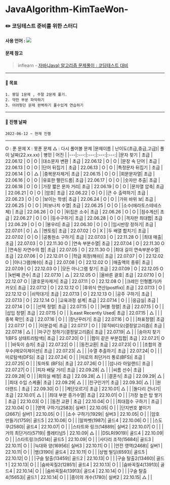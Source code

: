 # JavaAlgorithm-KimTaeWon-
### :pencil2:  코딩테스트 준비를 위한 스터디
#### 사용 언어 : <img src="https://img.shields.io/badge/Java-007396?style=flat&logo=Java&logoColor=white"/>
#### 문제 참고 
 > inflearn - [자바(Java) 알고리즘 문제풀이 : 코딩테스트 대비](https://www.inflearn.com/course/%EC%9E%90%EB%B0%94-%EC%95%8C%EA%B3%A0%EB%A6%AC%EC%A6%98-%EB%AC%B8%EC%A0%9C%ED%92%80%EC%9D%B4-%EC%BD%94%ED%85%8C%EB%8C%80%EB%B9%84/dashboard)   
***

#### :page_with_curl: 목표 
    1. 평일 1문제 , 주말 2문제 풀기.
    2. 약한 부분 파악하기 
    3. 어려웟던 문제 완벽하기 풀수있게 연습하기
***
#### :page_with_curl: 진행 날짜 
    2022-06-12 ~ 현재 진행
***
O : 푼 문제 
X : 못푼 문제 
△ : 다시 풀어볼 문제 
|문제이름 | 난이도(초급,중급,고급)| 풀이 날짜(22.xx.xx) | 병민 | 어진 |
|---|:---:|:---:|:---:|:---:|
|문자 찾기 | 초급 | 22.06.12 | O | O |
|대소문자 변환 | 초급 | 22.06.12 | O | O |
|문장 속 단어 | 초급 | 22.06.13 | O | O |
|단어 뒤집기 | 초급 | 22.06.13 | O | O |
|특정문자 뒤집기 | 초급 | 22.06.14 | O | △ |
|중복문자제거| 초급 | 22.06.15 | O | O |
|회문문자열| 초급 | 22.06.16 | O | O |
|유효한 팰린드롬| 초급 | 22.06.17 | O | O |
|숫자만 추출| 초급 | 22.06.18 | O | O |
|가장 짧은 문자 거리| 초급 | 22.06.19 | O | O |
|문자열 압축| 초급 | 22.06.21 | O | O |
|암호| 초급 | 22.06.22 | O | O |
|큰 수 출력하기| 초급 | 22.06.23 | O | O |
|보이는 학생| 초급 | 22.06.24 | O | O |
|가위 바위 보| 초급 | 22.06.25 | O | O |
|피보나치 수열| 초급 | 22.06.25 | O | O |
|소수(에라토스테네스 체) | 초급 | 22.06.26 | O | O |
|뒤집은 소수| 초급 | 22.06.26 | O | O |
|점수계산| 초급 | 22.06.27 | O | O |
|등수구하기| 초급 | 22.06.28 | O | O |
|격자판 최대합| 초급 | 22.06.29 | O | O |
|봉우리| 초급 | 22.06.30 | O | O |
|임시반장 정하기| 초급 | 22.07.01 | O | △ |
|멘토링| 초급 | 22.07.02 | O | X |
|두 배열 합치기| 초급 | 22.07.02 | O | O |
|공통원소 구하기| 초급 | 22.07.03 | O | 22.11.28 O |
|최대 매출| 초급 | 22.07.03 | O | 22.11.30 O |
|연속 부분수열| 초급 | 22.07.04 | O | 22.11.30 O  |
|연속된 자연수의 합| 초급 | 22.07.05 | O | 22.11.30 O |
|최대 길이 연속부분수열| 초급 | 22.07.06 | O | 22.12.01 O |
|학급 회장(해쉬)| 초급 | 22.07.07 | O | 22.12.02 O |
|아나그램(해쉬)| 초급 | 22.07.08 | O | 22.12.02 O |
|매출액의 종류| 초급 | 22.07.09 | O | 22.12.03 O |
|모든 아나그램 찾기| 초급 | 22.07.09 | O | 22.12.05 O |
|k번째 큰수| 초급 | 22.07.10 | △ | 22.12.05 O |
|올바른 괄호| 초급 | 22.07.10 | O | 22.12.07 O |
|괄호문자제거| 초급 | 22.07.11 | O | 22.12.08 O |
|크레인 인형뽑기(카카오)| 초급 | 22.07.12 | O | 22.12.12 O |
|후위식 연산(postfix)| 초급 | 22.07.13 | O | 22.12.12 O |
|쇠막대기| 초급 | 22.07.13 | O | 22.12.13 O |
|공주 구하기| 초급 | 22.07.13 | O | 22.12.14 O |
|교육과정 설계| 초급 | 22.07.14 | O |  |
|응급실| 초급 | 22.07.14 | O |  |
|선택 정렬| 초급 | 22.07.15 | O |  |
|버블 정렬| 초급 | 22.07.15 | O |  |
|삽입 정렬| 초급 | 22.07.15 | O |  |
|Least Recently Used| 초급 | 22.07.15 | △ |  |
|중복 확인| 초급 | 22.07.16 | O |  |
|장난꾸러기| 초급 | 22.07.16 | O |  |
|좌표정렬| 초급 | 22.07.17 | O |  |
|이분검색| 초급 | 22.07.17 | O |  | 
|뮤직비디오(결정알고리즘)| 초급 | 22.07.18 | △ |  | 
|마구간 정하기(결정알고리즘)| 초급 | 22.07.19| △ | |
|송아지 찾기 1(BFS  상태트리탐색)| 초급 | 22.07.20| O | |
|합이 같은 부분집합| 초급 | 22.07.21| O | |
|바둑이 승차| 초급 | 22.07.22| O | |
|동전교환| 초급 | 22.07.23| O | |
|조합의 경우수(메모이제이션)| 초급 | 22.07.23| △ | |
|수열 추출하기| 초급 | 22.07.24| O | |
|미로탐색(DFS)| 초급 | 22.07.24| O | |
|미로의 최단거리 통로(BFS)| 초급 | 22.07.25| O | |
|토마토 (BFS)| 초급 | 22.07.26| O | |
|섬나라 아일랜드| 초급 | 22.07.27| O | |
|피자 배달 거리| 초급 | 22.09.28| △ | |
|씨름 선수| 초급 | 22.09.28| O | |
|회의실 배정| 초급 | 22.09.28| △ | |
|결혼식| 초급 | 22.09.29| △ | |
|최대 수입 스케쥴| 초급 | 22.09.29| △ | |
|친구인가?| 초급 | 22.09.30| △ | |
|원더랜드 | 초급 | 22.09.30| O | |
|계단오르기| 초급 | 22.10.01| △ | |
|돌다리 건너기| 초급 | 22.10.01| △ | |
|최대 부분 증가수열| 초급 | 22.10.01| O | |
|가장 높은 탑 쌓기 | 초급 | 22.10.03| O | |
|동전 교환 | 초급 | 22.10.04| O | |
|최대점수 구하기 | 초급 | 22.10.04| O | |
|영역 구하기(2583)| 실버1 | 22.10.05| O | |
|단지번호 붙이기(2667)| 실버1 | 22.10.05| O | |
|소수 구하기(1929)| 실버3 | 22.10.05| O | |
|암호 만들기(1759)| 골드5 | 22.10.06| O | |
|알파벳(1987)| 골드4 | 22.10.06| O | |
|스도쿠(2580)| 골드4 | 22.10.07| O | |
|스타트와 링크(14889)| 실버2 | 22.10.07| O | |
|거의 최단거리(5719)| 플레티넘5 | 22.10.09| △ | |
|DSLR(9019)| 골드4 | 22.10.09| O | |
|스타트링크(5014)| 골드5 | 22.10.09| O | |
|사다리 조작(15684)| 골드3 | 22.10.11| O | |
|늑대와 양(16956)| 실버3 | 22.10.11| O | |
|안전 영역(2468)| 실버1 | 22.10.11| O | |
|뱀(3190)| 골드4 | 22.10.11| O | |
|상범 빌딩(6593)| 골드5 | 22.10.12| O | |
|구슬 탈출(13459)| 골드2 | 22.10.13| O | |
|구슬 탈출2(13460)| 골드1 | 22.10.13| O | |
|숨바꼭질2(12851)| 골드4 | 22.10.13| O | |
|숨바꼭질4(13913)| 골드4 | 22.10.14| O | |
|숨바꼭질4(13913)| 골드4 | 22.10.14| O | |
|구슬 탈출4(15653)| 골드1 | 22.10.14| O | |
|종이의 개수(1780)| 실버2 | 22.10.15| △ | |
